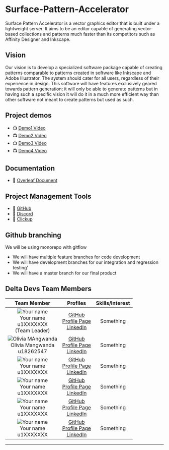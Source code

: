 # Surface-Pattern-Accelerator

Surface Pattern Accelerator is a vector graphics editor that is built under a lightweight server. It aims to be an editor capable of generating vector-based collections and patterns much faster than its competitors such as Affinity Designer and Inkscape.

## Vision

Our vision is to develop a specialized software package capable of creating patterns comparable to patterns created in software like Inkscape and Adobe Illustrator. The system should cater for all users, regardless of their experience in design. This software will have features exclusively geared towards pattern generation; it will only be able to generate patterns but in having such a specific vision it will do it in a much more efficient way than other software not meant to create patterns but used as such.

## Project demos

* :tv: [Demo1 Video](https://drive.google.com/open?id=)
* :tv: [Demo2 Video](https://drive.google.com/open?id=)
* :tv: [Demo3 Video](https://drive.google.com/open?id=)
* :tv: [Demo4 Video](https://drive.google.com/open?id=)

## Documentation
* :open_book: [Overleaf Document](https://www.overleaf.com/project/60a24b4cea153ccd4668a39b)

## Project Management Tools

* :open_book: [GitHub](https://github.com/COS301-SE-2021/Surface-Pattern-Accelerator/projects/1)
* :bust_in_silhouette: [Discord]()
* :calendar: [Clickup]()

## Github branching 
We will be using monorepo with gitflow
- We will have multiple feature branches for code development
- We will have development branches for our integration and regression testing'
- We will have a master branch for our final product

## Delta Devs Team Members

| **Team Member** | **Profiles** | **Skills/Interest**
| :----------: | :----------: | :----------: |
![Your name](https://via.placeholder.com/150 "Your name") <br/> Your name <br/> u1XXXXXXX <br/> (Team Leader) | [GitHub](https://github.com/XXXXX) <br/> [Profile Page](https://XXXXXX.github.io/) <br/> [LinkedIn]() <br/> | Something |
![Olivia MAngwanda](https://via.placeholder.com/150 "Olivia Mangwanda") <br/> Olivia Mangwanda <br/> u18262547 <br/> | [GitHub](https://github.com/olivia9469) <br/> [Profile Page](https://olivia9469.github.io/) <br/> [LinkedIn](https://www.linkedin.com/in/olivia-mangwanda-858446160/) <br/> | Something |
![Your name](https://via.placeholder.com/150 "Your name") <br/> Your name <br/> u1XXXXXXX <br/> | [GitHub](https://github.com/XXXXXX) <br/> [Profile Page](https://XXXXXX.github.io/) <br/> [LinkedIn]() <br/> | Something |
![Your name](https://via.placeholder.com/150 "Your name") <br/> Your name <br/> u1XXXXXXX <br/> | [GitHub](https://github.com/XXXXXX) <br/> [Profile Page](https://XXXXXX.github.io/) <br/> [LinkedIn]() <br/> | Something |
![Your name](https://via.placeholder.com/150 "Your name") <br/> Your name <br/> u1XXXXXXX <br/> | [GitHub](https://github.com/XXXXXX) <br/> [Profile Page](https://XXXXXX.github.io/) <br/> [LinkedIn]() <br/> | Something |
![Your name](https://via.placeholder.com/150 "Your name") <br/> Your name <br/> u1XXXXXXX <br/> | [GitHub](https://github.com/XXXXXX) <br/> [Profile Page](https://XXXXXX.github.io/) <br/> [LinkedIn]() <br/> | Something |

---
